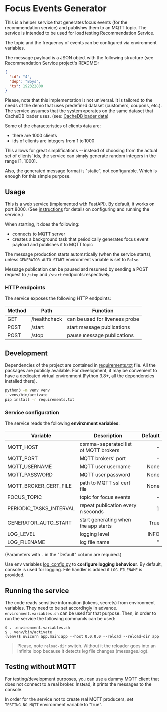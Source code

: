 # Focus Events Generator

This is a helper service that generates focus events (for the recommendation service)
and publishes them to an MQTT topic. The service is intended to be used for load testing Recommendation Service.

The topic and the frequency of events can be configured via environment variables.

The message payload is a JSON object with the following structure (see Recommendation Service project's README):

```json
{
  "id": "4",
  "dep": "Boys",
  "ts": 192322800
}
```

Please, note that this implementation is not universal. It is tailored to the needs of the
demo that uses predefined dataset (customers, coupons, etc.). The service assumes that the system operates on the same
dataset that CacheDB loader uses. (see: [CacheDB loader data](../cachedb-load-data/data))

Some of the characteristics of clients data are:
* there are 1000 clients
* ids of clients are integers from 1 to 1000

This allows for great simplifications -- instead of choosing from the actual set of clients' ids, the service can simply
generate random integers in the range [1, 1000].

Also, the generated message format is "static", not configurable. Which is enough for this simple purpose.


## Usage

This is a web service (implemented with FastAPI). By default, it works on port 8000.
(See [instructions](#running-the-service) for details on configuring and running the service.)

When starting, it does the following:

* connects to MQTT server
* creates a background task that periodically generates focus event payload and publishes it to MQTT topic

The message production starts automatically (when the service starts), unless `GENERATOR_AUTO_START` environment
variable is set to `False`.

Message publication can be paused and resumed by sending a POST request to `/stop` and `/start` endpoints respectively.

### HTTP endpoints

The service exposes the following HTTP endpoints:

| Method | Path         | Function                       |
|--------|--------------|--------------------------------|
| GET    | /healthcheck | can be used for liveness probe |
| POST   | /start       | start message publications     |
| POST   | /stop        | pause message publications     |

## Development

Dependencies of the project are contained in [requirements.txt](requirements.txt) file. All the packages are publicly
available.
For development, it may be convenient to have a dedicated virtual environment (Python 3.8+, all the dependencies
installed there).

```bash
python3 -m venv venv
. venv/bin/activate
pip install -r requirements.txt
```

### Service configuration

The service reads the following **environment variables**:

| Variable                | Description                          | Default |
|-------------------------|--------------------------------------|--------:|
| MQTT_HOST               | comma-separated list of MQTT brokers |       - |
| MQTT_PORT               | MQTT brokers' port                   |    	  - |
| MQTT_USERNAME           | MQTT user username                   |    None |
| MQTT_PASSWORD           | MQTT user password                   |    None |
| MQTT_BROKER_CERT_FILE   | path to MQTT ssl cert file           |    None |
| FOCUS_TOPIC             | topic for focus events               |       - |
| PERIODIC_TASKS_INTERVAL | repeat publication every n seconds   |       1 |
| GENERATOR_AUTO_START    | start generating when the app starts |    True |
| LOG_LEVEL               | logging level                        |    INFO |
| LOG_FILENAME            | log file name                        |      '' |

(Parameters with `-` in the "Default" column are required.)

Use env variables [log_config.py](./app/config/log_config.py) to **configure logging behaviour**.
By default, console is used for logging. File handler is added if `LOG_FILENAME` is provided.

## Running the service

The code reads sensitive information (tokens, secrets) from environment variables. They need to be set accordingly in
advance. `environment.variables.sh` can be used for that purpose. Then, in order to run the service the following
commands can be
used:

```shell
$ . .environment.variables.sh
$ . venv/bin/activate
(venv)$ uvicorn app.main:app --host 0.0.0.0 --reload --reload-dir app
```

> Please, note `reload-dir` switch. Without it the reloader goes into an infinite loop because it detects log file
> changes (messages.log).

## Testing without MQTT

For testing/development purposes, you can use a dummy MQTT client that does not connect to a real broker. 
Instead, it prints the messages to the console.

In order for the service not to create real MQTT producers, set `TESTING_NO_MQTT` environment variable to "true".

